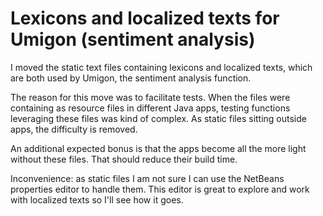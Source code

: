# Lexicons and localized texts for Umigon (sentiment analysis)

I moved the static text files containing lexicons and localized texts, which are both used by Umigon, the sentiment analysis function.

The reason for this move was to facilitate tests. When the files were containing as resource files in different Java apps, testing functions leveraging these files was kind of complex.
As static files sitting outside apps, the difficulty is removed.

An additional expected bonus is that the apps become all the more light without these files. That should reduce their build time.

Inconvenience: as static files I am not sure I can use the NetBeans properties editor to handle them. This editor is great to explore and work with localized texts so I'll see how it goes.